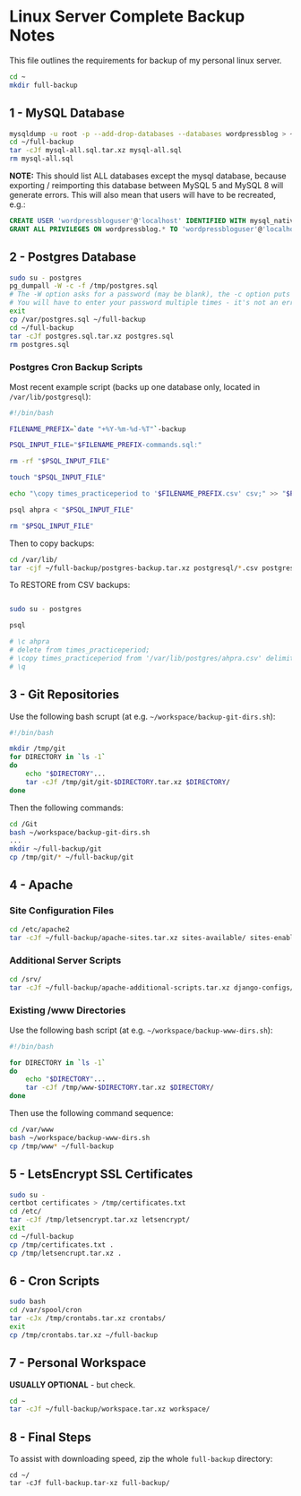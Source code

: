 #  Linux Server Complete Backup Notes

This file outlines the requirements for backup of my personal linux server.

```bash
cd ~
mkdir full-backup
```

## 1 - MySQL Database

```bash
mysqldump -u root -p --add-drop-databases --databases wordpressblog > ~/full-backup/mysql-all.sql
cd ~/full-backup
tar -cJf mysql-all.sql.tar.xz mysql-all.sql
rm mysql-all.sql
```
**NOTE:** This should list ALL databases except the mysql database, because exporting / reimporting this database between MySQL 5 and MySQL 8 will generate errors.  This will also mean that users will have to be recreated, e.g.:

```sql
CREATE USER 'wordpressbloguser'@'localhost' IDENTIFIED WITH mysql_native_password BY 'password';
GRANT ALL PRIVILEGES ON wordpressblog.* TO 'wordpressbloguser'@'localhost';
```

## 2 - Postgres Database

```bash
sudo su - postgres
pg_dumpall -W -c -f /tmp/postgres.sql
# The -W option asks for a password (may be blank), the -c option puts clear/drop statements in the output for a clean rebuild when reimporting, -f specifies the file
# You will have to enter your password multiple times - it's not an error
exit
cp /var/postgres.sql ~/full-backup
cd ~/full-backup
tar -cJf postgres.sql.tar.xz postgres.sql
rm postgres.sql
```

### Postgres Cron Backup Scripts

Most recent example script (backs up one database only, located in ```/var/lib/postgresql```):

```bash
#!/bin/bash

FILENAME_PREFIX=`date "+%Y-%m-%d-%T"`-backup

PSQL_INPUT_FILE="$FILENAME_PREFIX-commands.sql:"

rm -rf "$PSQL_INPUT_FILE"

touch "$PSQL_INPUT_FILE"

echo "\copy times_practiceperiod to '$FILENAME_PREFIX.csv' csv;" >> "$PSQL_INPUT_FILE"

psql ahpra < "$PSQL_INPUT_FILE"

rm "$PSQL_INPUT_FILE"
```

Then to copy backups:

```bash
cd /var/lib/
tar -cjf ~/full-backup/postgres-backup.tar.xz postgresql/*.csv postgresql/*.sh
```

To RESTORE from CSV backups:

```bash

sudo su - postgres

psql

# \c ahpra
# delete from times_practiceperiod;
# \copy times_practiceperiod from '/var/lib/postgres/ahpra.csv' delimiter ',' csv;
# \q
```

## 3 - Git Repositories

Use the following bash scrupt (at e.g. ```~/workspace/backup-git-dirs.sh```):

```bash
#!/bin/bash

mkdir /tmp/git
for DIRECTORY in `ls -1`
do
    echo "$DIRECTORY"...
    tar -cJf /tmp/git/git-$DIRECTORY.tar.xz $DIRECTORY/
done
```

Then the following commands:

```bash
cd /Git
bash ~/workspace/backup-git-dirs.sh
...
mkdir ~/full-backup/git
cp /tmp/git/* ~/full-backup/git
```

## 4 - Apache

### Site Configuration Files

```bash
cd /etc/apache2
tar -cJf ~/full-backup/apache-sites.tar.xz sites-available/ sites-enabled/
```

### Additional Server Scripts

```bash
cd /srv/
tar -cJf ~/full-backup/apache-additional-scripts.tar.xz django-configs/
```

### Existing /www Directories

Use the following bash script (at e.g. ```~/workspace/backup-www-dirs.sh```):

```bash
#!/bin/bash

for DIRECTORY in `ls -1`
do
    echo "$DIRECTORY"...
    tar -cJf /tmp/www-$DIRECTORY.tar.xz $DIRECTORY/
done
```

Then use the following command sequence:

```bash
cd /var/www
bash ~/workspace/backup-www-dirs.sh
cp /tmp/www* ~/full-backup
```

## 5 - LetsEncrypt SSL Certificates

```bash
sudo su -
certbot certificates > /tmp/certificates.txt
cd /etc/
tar -cJf /tmp/letsencrypt.tar.xz letsencrypt/
exit
cd ~/full-backup
cp /tmp/certificates.txt .
cp /tmp/letsencrupt.tar.xz .
```

## 6 - Cron Scripts

```bash
sudo bash
cd /var/spool/cron
tar -cJx /tmp/crontabs.tar.xz crontabs/
exit
cp /tmp/crontabs.tar.xz ~/full-backup
```

## 7 - Personal Workspace

**USUALLY OPTIONAL** - but check.

```bash
cd ~
tar -cJf ~/full-backup/workspace.tar.xz workspace/
```

## 8 - Final Steps

To assist with downloading speed, zip the whole ```full-backup``` directory:

```
cd ~/
tar -cJf full-backup.tar-xz full-backup/
```
